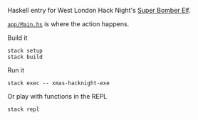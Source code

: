 Haskell entry for West London Hack Night's [Super Bomber Elf](https://github.com/krisajenkins/SuperBomberElf).

[`app/Main.hs`](/app/Main.hs) is where the action happens.

Build it
```
stack setup
stack build
```

Run it
```
stack exec -- xmas-hacknight-exe
```

Or play with functions in the REPL
```
stack repl
```

